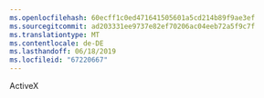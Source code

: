 ```yaml
---
ms.openlocfilehash: 60ecff1c0ed471641505601a5cd214b89f9ae3ef
ms.sourcegitcommit: ad203331ee9737e82ef70206ac04eeb72a5f9c7f
ms.translationtype: MT
ms.contentlocale: de-DE
ms.lasthandoff: 06/18/2019
ms.locfileid: "67220667"
---
```

ActiveX
